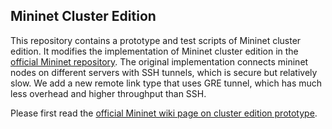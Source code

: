 ## Mininet Cluster Edition
This repository contains a prototype and test scripts of Mininet cluster
edition. It modifies the implementation of Mininet cluster edition in the
[official Mininet repository]. The original implementation connects mininet
nodes on different servers with SSH tunnels, which is secure but relatively
slow. We add a new remote link type that uses GRE tunnel, which has much less
overhead and higher throughput than SSH.

Please first read the [official Mininet wiki page on cluster edition prototype].


[official Mininet repository]: <https://github.com/mininet/mininet/>
[official Mininet wiki page on cluster edition prototype]:<https://github.com/mininet/mininet/wiki/Cluster-Edition-Prototype>

